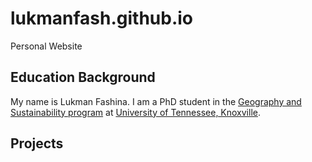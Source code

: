# lukmanfash.github.io
Personal Website

## Education Background

My name is Lukman Fashina. I am a PhD student in the [Geography and Sustainability program](https://geography.utk.edu/) at [University of Tennessee, Knoxville](https://www.utk.edu/).

<!-- ![](https://cdn.esawebb.org/archives/images/screen/potm2209a.jpg) -->
<!-- ![](URL) -->

<!-- ![](Images/) -->

## Projects